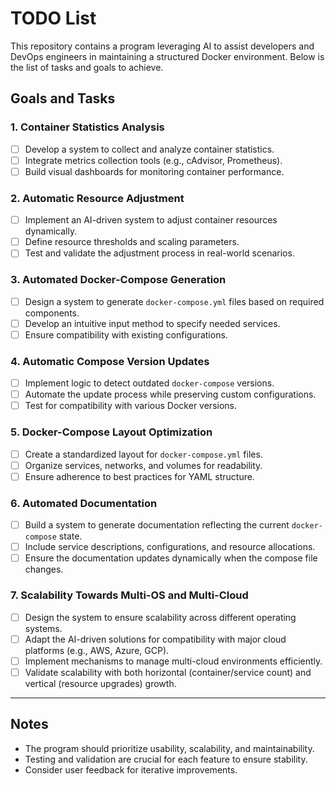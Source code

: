 # TODO List

This repository contains a program leveraging AI to assist developers and DevOps engineers in maintaining a structured Docker environment. Below is the list of tasks and goals to achieve.

## Goals and Tasks

### 1. Container Statistics Analysis
- [ ] Develop a system to collect and analyze container statistics.
- [ ] Integrate metrics collection tools (e.g., cAdvisor, Prometheus).
- [ ] Build visual dashboards for monitoring container performance.

### 2. Automatic Resource Adjustment
- [ ] Implement an AI-driven system to adjust container resources dynamically.
- [ ] Define resource thresholds and scaling parameters.
- [ ] Test and validate the adjustment process in real-world scenarios.

### 3. Automated Docker-Compose Generation
- [ ] Design a system to generate `docker-compose.yml` files based on required components.
- [ ] Develop an intuitive input method to specify needed services.
- [ ] Ensure compatibility with existing configurations.

### 4. Automatic Compose Version Updates
- [ ] Implement logic to detect outdated `docker-compose` versions.
- [ ] Automate the update process while preserving custom configurations.
- [ ] Test for compatibility with various Docker versions.

### 5. Docker-Compose Layout Optimization
- [ ] Create a standardized layout for `docker-compose.yml` files.
- [ ] Organize services, networks, and volumes for readability.
- [ ] Ensure adherence to best practices for YAML structure.

### 6. Automated Documentation
- [ ] Build a system to generate documentation reflecting the current `docker-compose` state.
- [ ] Include service descriptions, configurations, and resource allocations.
- [ ] Ensure the documentation updates dynamically when the compose file changes.

### 7. Scalability Towards Multi-OS and Multi-Cloud
- [ ] Design the system to ensure scalability across different operating systems.
- [ ] Adapt the AI-driven solutions for compatibility with major cloud platforms (e.g., AWS, Azure, GCP).
- [ ] Implement mechanisms to manage multi-cloud environments efficiently.
- [ ] Validate scalability with both horizontal (container/service count) and vertical (resource upgrades) growth.

---

## Notes
- The program should prioritize usability, scalability, and maintainability.
- Testing and validation are crucial for each feature to ensure stability.
- Consider user feedback for iterative improvements.
